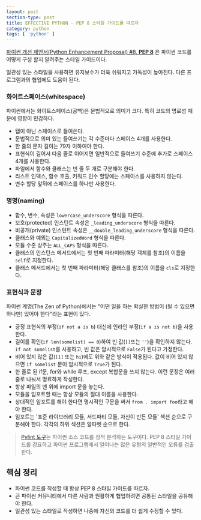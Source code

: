 ```yaml
---
layout: post
section-type: post
title: EFFECTIVE PYTHON - PEP 8 스타일 가이드를 따르자
category: python
tags: [ 'python' ]
---
```


[파이썬 개선 제안서(Python Enhancement Proposal) #8, **PEP 8**](https://www.python.org/dev/peps/pep-0008/) 은 파이썬 코드를 어떻게 구성 할지 알려주는 스타일 가이드이다.  

일관성 있는 스타일을 사용하면 유지보수가 더욱 쉬워지고 가독성이 높아진다. 다른 프로그램과의 협업에도 도움이 된다.

### 화이트스페이스(whitespace)

파이썬에서는 화이트스페이스(공백)은 문법적으로 의미가 크다. 특히 코드의 명료성 때문에 영향이 민감하다.

- 탭이 아닌 스페이스로 들여쓴다.
- 문법적으로 의미 있는 들여쓰기는 각 수준마다 스페이스 4개를 사용한다.
- 한 줄의 문자 길이는 79자 이하여야 한다.
- 표현식이 길어서 다음 줄로 이어지면 일반적으로 들여쓰기 수준에 추가로 스페이스 4개를 사용한다.
- 파일에서 함수와 클래스는 빈 줄 두 개로 구분해야 한다.
- 리스트 인덱스, 함수 호출, 키워드 인수 할당에는 스페이스를 사용하지 않는다.
- 변수 할당 앞뒤에 스페이스를 하나만 사용한다.

### 명명(naming)

- 함수, 변수, 속성은 `lowercase_underscore` 형식을 따른다.
- 보호(protected) 인스턴트 속성은 `_leading_underscore` 형식을 따른다.
- 비공개(private) 인스턴트 속성은 `__double_leading_underscore` 형식을 따른다.
- 클래스와 예외는 `CapitalizedWord` 형식을 따른다.
- 모듈 수준 상주는 `ALL_CAPS` 형식을 따른다.
- 클래스의 인스턴스 메서드에서는 첫 번째 파라미터(해당 객체를 참조)의 이름을 `self`로 지정한다.
- 클래스 메서드에서는 첫 번째 파라미터(해당 클래스를 참조)의 이름을 `cls`로 지정한다.

### 표현식과 문장
파이썬 계명(The Zen of Python)에서는 "어떤 일을 하는 확실한 방법이 (될 수 있으면 하나만) 있어야 한다"라는 표현이 있다.

- 긍정 표현식의 부정(`if not a is b`) 대신에 인라인 부정(`if a is not b`)을 사용한다.
- 길이를 확인(`if len(somelist) == 0`)하여 빈 값(`[]`또는 `''`)을 확인하지 않는다. `if not somelist`를 사용하고, 빈 값은 암시적으로 `False`가 된다고 가정한다.
- 비어 있지 않은 값(`[1]` 또는 `hi`)에도 위와 같은 방식이 적용된다. 값이 비어 있지 않으면 `if somelist` 문이 암시적으로 `True`가 된다.
- 한 줄로 된 if문, for와 while 루프, except 복합문을 쓰지 않는다. 이런 문장은 여러 줄로 나눠서 명료하게 작성한다.
- 항상 파일의 맨 위에 import 문을 놓는다.
- 모듈을 임포트할 때는 항상 모듈의 절대 이름을 사용한다.
- 상대적인 임포트를 해야 한다면 명시적인 구문을 써서 `from . import foo`라고 해야 한다.
- 임포트는 '표준 라이브러리 모듈, 서드파티 모듈, 자신이 만든 모듈' 섹션 순으로 구분해야 한다. 각각의 하위 섹션은 알파벳 순으로 한다.

> [Pylint 도구](https://www.pylint.org/)는 파이썬 소스 코드를 정적 분석하는 도구이다. PEP 8 스타일 가이드를 강요하고 파이썬 프로그램에서 일어나는 많은 유형의 일반적인 오류를 검출한다.

## 핵심 정리

- 파이썬 코드를 작성할 때 항상 PEP 8 스타일 가이드를 따르자.
- 큰 파이썬 커뮤니티에서 다른 사람과 원활하게 협업하려면 공통된 스타일을 공유해야 한다.
- 일관성 있는 스타일로 작성하면 나중에 자신의 코드를 더 쉽게 수정할 수 있다.

